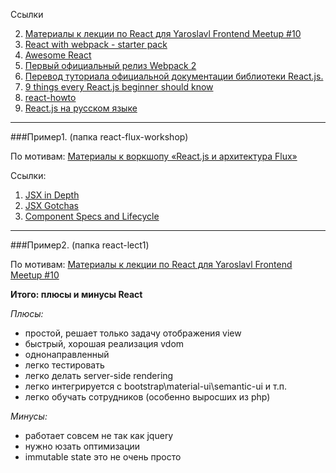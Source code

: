 Ссылки

2. [Материалы к лекции по React для Yaroslavl Frontend Meetup #10](https://github.com/kvasdopil/react-lect1)
3. [React with webpack - starter pack](https://github.com/artemdemo/react-webpack-starter)
4. [Awesome React](https://github.com/enaqx/awesome-react)
5. [Первый официальный релиз Webpack 2](https://habrahabr.ru/company/devexpress/blog/319906/)
6. [Перевод туториала официальной документации библиотеки React.js.](https://habrahabr.ru/post/319134/)
7. [9 things every React.js beginner should know](https://camjackson.net/post/9-things-every-reactjs-beginner-should-know)
8. [react-howto](https://github.com/petehunt/react-howto)
9. [React.js на русском языке](https://habrahabr.ru/post/315466/)

-----------------

###Пример1. (папка react-flux-workshop)

По мотивам: [Материалы к воркшопу «React.js и архитектура Flux»](https://github.com/roman01la/react-flux-workshop)

Ссылки:

1. [JSX in Depth](https://facebook.github.io/react/docs/jsx-in-depth.html)
2. [JSX Gotchas](https://facebook.github.io/react/docs/jsx-gotchas.html)
3. [Component Specs and Lifecycle](https://facebook.github.io/react/docs/component-specs.html)

---------------------

###Пример2. (папка react-lect1)

По мотивам: [Материалы к лекции по React для Yaroslavl Frontend Meetup #10](https://github.com/kvasdopil/react-lect1)

**Итого: плюсы и минусы React**

*Плюсы:*
+ простой, решает только задачу отображения view
+ быстрый, хорошая реализация vdom
+ однонаправленный
+ легко тестировать
+ легко делать server-side rendering
+ легко интегрируется с bootstrap\material-ui\semantic-ui и т.п.
+ легко обучать сотрудников (особенно выросших из php)

*Минусы:*
- работает совсем не так как jquery
- нужно юзать оптимизации
- immutable state это не очень просто


